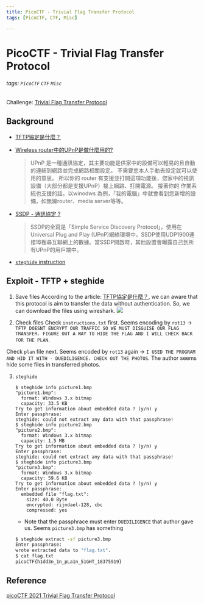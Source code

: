 ```yaml
---
title: PicoCTF - Trivial Flag Transfer Protocol
tags: [PicoCTF, CTF, Misc]

---
```


# PicoCTF - Trivial Flag Transfer Protocol
###### tags: `PicoCTF` `CTF` `Misc`
Challenge: [Trivial Flag Transfer Protocol](https://play.picoctf.org/practice/challenge/103?bookmarked=0&category=4&page=1&search=&solved=0)

## Background
* [TFTP協定是什麼？](https://tw511.com/a/01/2927.html)

* [Wireless router中的UPnP是做什麼用的?](https://www.mobile01.com/topicdetail.php?f=110&t=921577)
    > UPnP 是一種通訊協定，其主要功能是供家中的設備可以輕易的且自動的連結到網路並完成網路相關設定。
不需要您本人手動去設定就可以使用的意思。
所以你的 router 有支援並打開這項功能後，您家中的視訊設備（大部分都是支援UPnP）接上網路、打開電源。
接著你的 作業系統也支援的話，以winodws 為例，「我的電腦」中就會看到您新增的設備，如無線router、media server等等。

* [SSDP - 通訊協定 ?](https://ithelp.ithome.com.tw/questions/10002825)
    > SSDP的全寫是「Simple Service Discovery Protocol」，使用在Universal Plug and Play (UPnP)網絡環境中。SSDP使用UDP1900連接埠搜尋互聯網上的數據。當SSDP開啟時，其他設置會曝露自己到所有UPnP的用戶端中。

* [`steghide` instruction](https://ithelp.ithome.com.tw/articles/10278964)


## Exploit - TFTP + steghide
1. Save files
According to the article: [TFTP協定是什麼？](https://tw511.com/a/01/2927.html), we can aware that this protocol is aim to transfer the data without authentication. So, we can download the files using wireshark.
![](https://i.imgur.com/rETlGmm.png)

2. Check files
Check `instructions.txt` first.
Seems encoding by `rot13` $\to$ `TFTP DOESNT ENCRYPT OUR TRAFFIC SO WE MUST DISGUISE OUR FLAG TRANSFER. FIGURE OUT A WAY TO HIDE THE FLAG AND I WILL CHECK BACK FOR THE PLAN`.

Check `plan` file next.
Seems encoded by `rot13` again $\to$ `I USED THE PROGRAM AND HID IT WITH - DUEDILIGENCE. CHECK OUT THE PHOTOS`.
The author seems hide some files in transferred photos.

3. `steghide`
    ```bash!
    $ steghide info picture1.bmp
    "picture1.bmp":
      format: Windows 3.x bitmap
      capacity: 33.5 KB
    Try to get information about embedded data ? (y/n) y
    Enter passphrase:
    steghide: could not extract any data with that passphrase!
    $ steghide info picture2.bmp
    "picture2.bmp":
      format: Windows 3.x bitmap
      capacity: 1.5 MB
    Try to get information about embedded data ? (y/n) y
    Enter passphrase:
    steghide: could not extract any data with that passphrase!
    $ steghide info picture3.bmp
    "picture3.bmp":
      format: Windows 3.x bitmap
      capacity: 59.6 KB
    Try to get information about embedded data ? (y/n) y
    Enter passphrase:
      embedded file "flag.txt":
        size: 40.0 Byte
        encrypted: rijndael-128, cbc
        compressed: yes
    ```
    * Note that the passphrace must enter `DUEDILIGENCE` that author gave us.
    Seems `picture3.bmp` has something
    ```bash
    $ steghide extract -sf picture3.bmp
    Enter passphrase:
    wrote extracted data to "flag.txt".
    $ cat flag.txt
    picoCTF{h1dd3n_1n_pLa1n_51GHT_18375919}
    ```

## Reference
[picoCTF 2021 Trivial Flag Transfer Protocol](https://youtu.be/VmSgalNMw_Y)